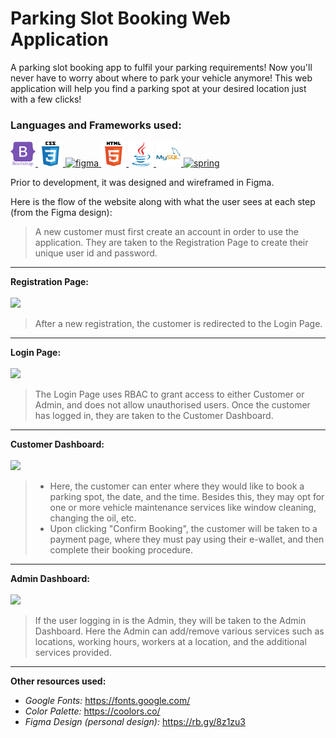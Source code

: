 # Parking Slot Booking Web Application
A parking slot booking app to fulfil your parking requirements! Now you'll never have to worry about where to park your vehicle anymore!
This web application will help you find a parking spot at your desired location just with a few clicks!

<h3 align="left">Languages and Frameworks used:</h3>  
<p align="left"> <a href="https://getbootstrap.com" target="_blank" rel="noreferrer"> <img src="https://raw.githubusercontent.com/devicons/devicon/master/icons/bootstrap/bootstrap-plain-wordmark.svg" alt="bootstrap" width="40" height="40"/> </a> <a href="https://www.w3schools.com/css/" target="_blank" rel="noreferrer"> <img src="https://raw.githubusercontent.com/devicons/devicon/master/icons/css3/css3-original-wordmark.svg" alt="css3" width="40" height="40"/> </a> <a href="https://www.figma.com/" target="_blank" rel="noreferrer"> <img src="https://www.vectorlogo.zone/logos/figma/figma-icon.svg" alt="figma" width="40" height="40"/> </a> <a href="https://www.w3.org/html/" target="_blank" rel="noreferrer"> <img src="https://raw.githubusercontent.com/devicons/devicon/master/icons/html5/html5-original-wordmark.svg" alt="html5" width="40" height="40"/> </a> <a href="https://www.java.com" target="_blank" rel="noreferrer"> <img src="https://raw.githubusercontent.com/devicons/devicon/master/icons/java/java-original.svg" alt="java" width="40" height="40"/> </a> <a href="https://www.mysql.com/" target="_blank" rel="noreferrer"> <img src="https://raw.githubusercontent.com/devicons/devicon/master/icons/mysql/mysql-original-wordmark.svg" alt="mysql" width="40" height="40"/> </a> <a href="https://spring.io/" target="_blank" rel="noreferrer"> <img src="https://www.vectorlogo.zone/logos/springio/springio-icon.svg" alt="spring" width="40" height="40"/> </a> </p>


Prior to development, it was designed and wireframed in Figma.

Here is the flow of the website along with what the user sees at each step (from the Figma design):
> A new customer must first create an account in order to use the application. They are taken to the Registration Page to create their unique user id and password.
---
**Registration Page:**
<br><br>
<a href="https://lh3.googleusercontent.com/zLzk9XNlTRXBgj0w2vpsPaaW8Q53Ym2u8-AZd3AdNk8cAgj7cn_Ftz3d97gyO9b1muWHxa7Sx9GtQn-jmKfxxPnu6Q1gE7A_gh6NQptm5ccXO9pLu2QwmnDE8E0tN2xorcbc2WgS=w2400?source=screenshot.guru"> <img src="https://lh3.googleusercontent.com/zLzk9XNlTRXBgj0w2vpsPaaW8Q53Ym2u8-AZd3AdNk8cAgj7cn_Ftz3d97gyO9b1muWHxa7Sx9GtQn-jmKfxxPnu6Q1gE7A_gh6NQptm5ccXO9pLu2QwmnDE8E0tN2xorcbc2WgS=w600-h315-p-k" /> 
</a>
> After a new registration, the customer is redirected to the Login Page.
---
**Login Page:**<br><br>
<a href="https://lh3.googleusercontent.com/OLX3mux9P3M60gjcrU5i1dlb1XYbe13VXqkeOwAFdC2dymN8JzNNiYjqrs7hKi7d7YbWl9sOivlFbZaCHSUA77jbtWN7VS3qQ8LycUTKlQ_I7RWwAnQFUnb6xWOiwvOiiYUmqB0L=w2400?source=screenshot.guru"> <img src="https://lh3.googleusercontent.com/OLX3mux9P3M60gjcrU5i1dlb1XYbe13VXqkeOwAFdC2dymN8JzNNiYjqrs7hKi7d7YbWl9sOivlFbZaCHSUA77jbtWN7VS3qQ8LycUTKlQ_I7RWwAnQFUnb6xWOiwvOiiYUmqB0L=w600-h315-p-k" /> 
</a>
> The Login Page uses RBAC to grant access to either Customer or Admin, and does not allow unauthorised users.
> Once the customer has logged in, they are taken to the Customer Dashboard.
---
**Customer Dashboard:**<br><br>
<a href="https://lh3.googleusercontent.com/uGREqnyygRIl19BwCDWrtuRUO10znu_88WAd7tu-EIqREE8vCv4KZSO7OA7zDYCyYYb6gz4SIBI1ugyLcek4MGSs8Xa3lGXZDHmdfrXGCjU5RANmYKqdavrT2f9LAH5aG9SYtMIK=w2400?source=screenshot.guru"> <img src="https://lh3.googleusercontent.com/uGREqnyygRIl19BwCDWrtuRUO10znu_88WAd7tu-EIqREE8vCv4KZSO7OA7zDYCyYYb6gz4SIBI1ugyLcek4MGSs8Xa3lGXZDHmdfrXGCjU5RANmYKqdavrT2f9LAH5aG9SYtMIK=w600-h315-p-k" /> </a>
> - Here, the customer can enter where they would like to book a parking spot, the date, and the time. Besides this, they may opt for one or more vehicle maintenance services like window cleaning, changing the oil, etc.
> - Upon clicking "Confirm Booking", the customer will be taken to a payment page, where they must pay using their e-wallet, and then complete their booking procedure.
---
**Admin Dashboard:**<br><br>
<a href="https://lh3.googleusercontent.com/BXJS_HkoemkVF9_BDdBls2aCy1nkEB1NoZXuEa5g6whwey2P23_FOjWCV5oK3WTSclSoBfrgeMO1NBvynMuif87vCM9I6o6iyWUTGulKAPYNlrYgHqXbUEDnS256y1uE15yImKRf=w2400?source=screenshot.guru"> <img src="https://lh3.googleusercontent.com/BXJS_HkoemkVF9_BDdBls2aCy1nkEB1NoZXuEa5g6whwey2P23_FOjWCV5oK3WTSclSoBfrgeMO1NBvynMuif87vCM9I6o6iyWUTGulKAPYNlrYgHqXbUEDnS256y1uE15yImKRf=w600-h315-p-k" /> </a>
> If the user logging in is the Admin, they will be taken to the Admin Dashboard. Here the Admin can add/remove various services such as locations, working hours, workers at a location, and the additional services provided.
---
**Other resources used:**
- *Google Fonts:* https://fonts.google.com/
- *Color Palette:* https://coolors.co/
- *Figma Design (personal design):* https://rb.gy/8z1zu3
